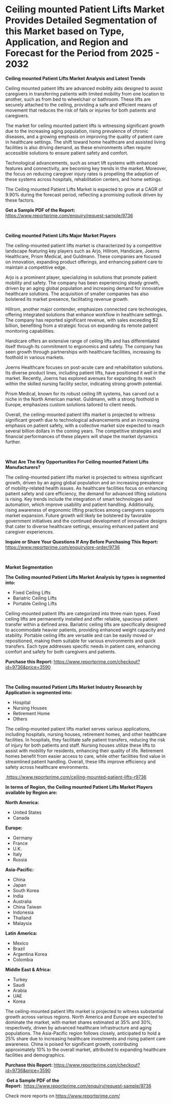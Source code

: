 <p><h1>Ceiling mounted Patient Lifts Market Provides Detailed Segmentation of this Market based on Type, Application, and Region and Forecast for the Period from 2025 - 2032</h1></p><p><strong>Ceiling mounted Patient Lifts Market Analysis and Latest Trends</strong></p>
<p><p>Ceiling mounted patient lifts are advanced mobility aids designed to assist caregivers in transferring patients with limited mobility from one location to another, such as from bed to wheelchair or bathroom. These lifts are securely attached to the ceiling, providing a safe and efficient means of movement that reduces the risk of falls or injuries for both patients and caregivers.</p><p>The market for ceiling mounted patient lifts is witnessing significant growth due to the increasing aging population, rising prevalence of chronic diseases, and a growing emphasis on improving the quality of patient care in healthcare settings. The shift toward home healthcare and assisted living facilities is also driving demand, as these environments often require accessible solutions to ensure patient safety and comfort.</p><p>Technological advancements, such as smart lift systems with enhanced features and connectivity, are becoming key trends in the market. Moreover, the focus on reducing caregiver injury rates is propelling the adoption of these systems across hospitals, rehabilitation centers, and home settings.</p><p>The Ceiling mounted Patient Lifts Market is expected to grow at a CAGR of 9.90% during the forecast period, reflecting a promising outlook driven by these factors.</p></p>
<p><strong>Get a Sample PDF of the Report:&nbsp;</strong> <a href="https://www.reportprime.com/enquiry/request-sample/9736?utm_campaign=3513&utm_medium=2&utm_source=Github&utm_content=ia&utm_term=20032025&utm_id=ceiling-mounted-patient-lifts">https://www.reportprime.com/enquiry/request-sample/9736</a></p>
<p>&nbsp;</p>
<p><strong>Ceiling mounted Patient Lifts Major Market Players</strong></p>
<p><p>The ceiling-mounted patient lifts market is characterized by a competitive landscape featuring key players such as Arjo, Hillrom, Handicare, Joerns Healthcare, Prism Medical, and Guldmann. These companies are focused on innovation, expanding product offerings, and enhancing patient care to maintain a competitive edge.</p><p>Arjo is a prominent player, specializing in solutions that promote patient mobility and safety. The company has been experiencing steady growth, driven by an aging global population and increasing demand for innovative healthcare solutions. The acquisition of smaller companies has also bolstered its market presence, facilitating revenue growth.</p><p>Hillrom, another major contender, emphasizes connected care technologies, offering integrated solutions that enhance workflow in healthcare settings. The company has reported significant revenue, with sales exceeding $2 billion, benefiting from a strategic focus on expanding its remote patient monitoring capabilities.</p><p>Handicare offers an extensive range of ceiling lifts and has differentiated itself through its commitment to ergonomics and safety. The company has seen growth through partnerships with healthcare facilities, increasing its foothold in various markets.</p><p>Joerns Healthcare focuses on post-acute care and rehabilitation solutions. Its diverse product lines, including patient lifts, have positioned it well in the market. Recently, Joerns has explored avenues for expanding its reach within the skilled nursing facility sector, indicating strong growth potential.</p><p>Prism Medical, known for its robust ceiling lift systems, has carved out a niche in the North American market. Guldmann, with a strong foothold in Europe, emphasizes custom solutions tailored to client needs.</p><p>Overall, the ceiling-mounted patient lifts market is projected to witness significant growth due to technological advancements and an increasing emphasis on patient safety, with a collective market size expected to reach several billion dollars in the coming years. The competitive strategies and financial performances of these players will shape the market dynamics further.</p></p>
<p>&nbsp;</p>
<p><strong>What Are The Key Opportunities For Ceiling mounted Patient Lifts Manufacturers?</strong></p>
<p><p>The ceiling-mounted patient lifts market is projected to witness significant growth, driven by an aging global population and an increasing prevalence of mobility-related health issues. As healthcare facilities focus on enhancing patient safety and care efficiency, the demand for advanced lifting solutions is rising. Key trends include the integration of smart technologies and automation, which improve usability and patient handling. Additionally, rising awareness of ergonomic lifting practices among caregivers supports market expansion. Future growth will likely be bolstered by favorable government initiatives and the continued development of innovative designs that cater to diverse healthcare settings, ensuring enhanced patient and caregiver experiences.</p></p>
<p><strong>Inquire or Share Your Questions If Any Before Purchasing This Report:</strong> <a href="https://www.reportprime.com/enquiry/pre-order/9736?utm_campaign=3513&utm_medium=2&utm_source=Github&utm_content=ia&utm_term=20032025&utm_id=ceiling-mounted-patient-lifts">https://www.reportprime.com/enquiry/pre-order/9736</a></p>
<p>&nbsp;</p>
<p><strong>Market Segmentation</strong></p>
<p><strong>The Ceiling mounted Patient Lifts Market Analysis by types is segmented into:</strong></p>
<p><ul><li>Fixed Ceiling Lifts</li><li>Bariatric Ceiling Lifts</li><li>Portable Ceiling Lifts</li></ul></p>
<p><p>Ceiling-mounted patient lifts are categorized into three main types. Fixed ceiling lifts are permanently installed and offer reliable, spacious patient transfer within a defined area. Bariatric ceiling lifts are specifically designed to accommodate heavier patients, providing enhanced weight capacity and stability. Portable ceiling lifts are versatile and can be easily moved or repositioned, making them suitable for various environments and quick transfers. Each type addresses specific needs in patient care, enhancing comfort and safety for both caregivers and patients.</p></p>
<p><strong>Purchase this Report:&nbsp;</strong><a href="https://www.reportprime.com/checkout?id=9736&price=3590&utm_campaign=3513&utm_medium=2&utm_source=Github&utm_content=ia&utm_term=20032025&utm_id=ceiling-mounted-patient-lifts">https://www.reportprime.com/checkout?id=9736&price=3590</a></p>
<p>&nbsp;</p>
<p><strong>The Ceiling mounted Patient Lifts Market Industry Research by Application is segmented into:</strong></p>
<p><ul><li>Hospital</li><li>Nursing Houses</li><li>Retirement Home</li><li>Others</li></ul></p>
<p><p>The ceiling-mounted patient lifts market serves various applications, including hospitals, nursing houses, retirement homes, and other healthcare facilities. In hospitals, they facilitate safe patient transfers, reducing the risk of injury for both patients and staff. Nursing houses utilize these lifts to assist with mobility for residents, enhancing their quality of life. Retirement homes benefit from easier access to care, while other facilities find value in streamlined patient handling. Overall, these lifts improve efficiency and safety across healthcare environments.</p></p>
<p><a href="https://www.reportprime.com/ceiling-mounted-patient-lifts-r9736?utm_campaign=3513&utm_medium=2&utm_source=Github&utm_content=ia&utm_term=20032025&utm_id=ceiling-mounted-patient-lifts">&nbsp;https://www.reportprime.com/ceiling-mounted-patient-lifts-r9736</a></p>
<p><strong>In terms of Region, the Ceiling mounted Patient Lifts Market Players available by Region are:</strong></p>
<p>
    <p> <strong> North America: </strong>
        <ul>
            <li>United States</li>
            <li>Canada</li>
        </ul>
        </p> 
    <p> <strong> Europe: </strong>
        <ul>
            <li>Germany</li>
            <li>France</li>
            <li>U.K.</li>
            <li>Italy</li>
            <li>Russia</li>
        </ul>
        </p> 
    <p> <strong> Asia-Pacific: </strong>
        <ul>
            <li>China</li>
            <li>Japan</li>
            <li>South Korea</li>
            <li>India</li>
            <li>Australia</li>
            <li>China Taiwan</li>
            <li>Indonesia</li>
            <li>Thailand</li>
            <li>Malaysia</li>
        </ul>
        </p> 
    <p> <strong> Latin America: </strong>
        <ul>
            <li>Mexico</li>
            <li>Brazil</li>
            <li>Argentina Korea</li>
            <li>Colombia</li>
        </ul>
        </p> 
    <p> <strong> Middle East & Africa: </strong>
        <ul>
            <li>Turkey</li>
            <li>Saudi</li>
            <li>Arabia</li>
            <li>UAE</li>
            <li>Korea</li>
        </ul>
    </p>
    </p>
<p><p>The ceiling-mounted patient lifts market is projected to witness substantial growth across various regions. North America and Europe are expected to dominate the market, with market shares estimated at 35% and 30%, respectively, driven by advanced healthcare infrastructure and aging populations. The Asia-Pacific region follows closely, anticipated to hold a 25% share due to increasing healthcare investments and rising patient care awareness. China is poised for significant growth, contributing approximately 10% to the overall market, attributed to expanding healthcare facilities and demographics.</p></p>
<p><strong>Purchase this Report: </strong><a href="https://www.reportprime.com/checkout?id=9736&price=3590&utm_campaign=3513&utm_medium=2&utm_source=Github&utm_content=ia&utm_term=20032025&utm_id=ceiling-mounted-patient-lifts">https://www.reportprime.com/checkout?id=9736&price=3590</a></p>
<p>&nbsp;<strong>Get a Sample PDF of the Report:&nbsp;&nbsp;</strong><a href="https://www.reportprime.com/enquiry/request-sample/9736?utm_campaign=3513&utm_medium=2&utm_source=Github&utm_content=ia&utm_term=20032025&utm_id=ceiling-mounted-patient-lifts">https://www.reportprime.com/enquiry/request-sample/9736</a></p>
<p><strong></strong></p>
<p>Check more reports on <a href="https://www.reportprime.com/?utm_campaign=3513&utm_medium=2&utm_source=Github&utm_content=ia&utm_term=20032025&utm_id=ceiling-mounted-patient-lifts">https://www.reportprime.com/</a></p>